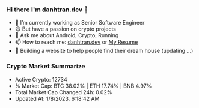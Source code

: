 ### Hi there I'm danhtran.dev 👋

- 🔭 I’m currently working as Senior Software Engineer
- 😄 But have a passion on crypto projects
- 💬 Ask me about Android, Crypto, Running 
- 📫 How to reach me: <a href="https://danhtran.dev" target="_blank">danhtran.dev</a> or <a href="Dan-Resume.pdf" target="_blank">My Resume</a>
- 🌱 Building a website to help people find their dream house (updating ...)

### Crypto Market Summarize
- Active Crypto: 12734
- % Market Cap: BTC 38.02% | ETH 17.74% | BNB 4.97%
- Total Market Cap Changed 24h: 0.02%
- Updated At: 1/8/2023, 6:18:42 AM
